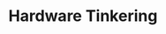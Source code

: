 ---
layout: hobbies_detail
image_src: /hobbies/tinkering.svg
title: "Hardware Tinkering"
headline: "Hardware Tinkering"
subheadline: "I'm on a never-ending quest to incorporate more of what I learned in school, into my present-day life. Believe it or not, there are actually times in the real world where calculating a moment of inertia has come in handy!"
buttons:
  - title: "View Photos"
    url: "https://photos.app.goo.gl/uoqqoPbX4jb3oaQEA"
detail_items:
  - title: "Mechanical"
    description: |
      I studied Mechanical Engineering in school. Anything physics-related is a great time for me!

      I've built an autonomous line painter for road surfaces, an orientation-independent electrical plug, and more recently, a replica of a BendixKing KT-76a aircraft transponder.
    image_src: "/hobbies/tinkering/mechanical.svg"
  - title: "Electrical"
    description: |
      I've designed simple circuits for multiple projects I've worked on. I'm still a beginner, but enjoy the learning.

      Most circuits I've built leverage an Arduino, a relay, and some peripheral components. Shift registers have also helped reduce the burden of wiring.
    image_src: "/hobbies/tinkering/electrical.svg"
---